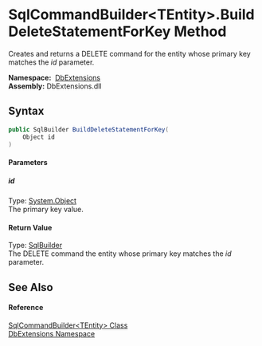 SqlCommandBuilder&lt;TEntity>.BuildDeleteStatementForKey Method
===============================================================
Creates and returns a DELETE command for the entity whose primary key matches the *id* parameter.

  **Namespace:**  [DbExtensions][1]  
  **Assembly:** DbExtensions.dll

Syntax
------

```csharp
public SqlBuilder BuildDeleteStatementForKey(
	Object id
)
```

#### Parameters

##### *id*
Type: [System.Object][2]  
The primary key value.

#### Return Value
Type: [SqlBuilder][3]  
The DELETE command the entity whose primary key matches the *id* parameter.

See Also
--------

#### Reference
[SqlCommandBuilder&lt;TEntity> Class][4]  
[DbExtensions Namespace][1]  

[1]: ../README.md
[2]: https://docs.microsoft.com/dotnet/api/system.object
[3]: ../SqlBuilder/README.md
[4]: README.md